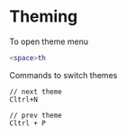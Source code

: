 # Theming

To open theme menu

```lua
<space>th
```

Commands to switch themes

```
// next theme
Cltrl+N 

// prev theme
Cltrl + P
```
